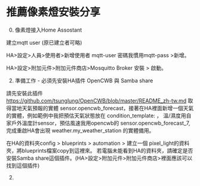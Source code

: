# 推薦像素燈安裝分享 

0. 像素燈接入Home Assostant

建立mqtt user (原已建立者可略)

HA>設定>人員>使用者>新增使用者 mqtt-user 密碼我慣用mqtt-pass >新增。

HA>設定>附加元件>附加元件商店>Mosquitto Broker 安裝 > 啟動。





2. 準備工作 - 必須先安裝HA插件 OpenCWB 與 Samba share

請先安裝此插件 https://github.com/tsunglung/OpenCWB/blob/master/README_zh-tw.md 取得當地天氣預報的實體 sensor.opencwb_forecast，接著在HA裡面新增一個天氣的實體，例如範例中我把預估天氣狀態放在 condition_template: ， 溫/濕度用自家戶外溫度計sensor，預估風速我用opencwb的 sensor.opencwb_forecast_7,完成重啟HA會出現 weather.my_weather_station 的實體備用。

在HA的資料夾config > blueprints > automation > 建立一個 pixel_light的資料夾，將blueprints檔案copy到這裡來。 若電腦未能看到HA的資料夾，請確定是否安裝Samba share這個插件。(HA>設定>附加元件>附加元件商店>裡面應該可以找到這個插件)

2.


